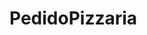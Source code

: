 # PedidoPizzaria
<html>
	<title>
		Controle de Vendas de Pizzas
	<title>
		<body>
				Pizzaria: Pizza Alegre

				Versão: 001

				Operador:

				Telefone:

				Cliente:
		<body>
